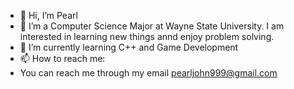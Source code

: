 - 👋 Hi, I’m Pearl
- 👀 I’m a Computer Science Major at Wayne State University. I am interested in learning new things annd enjoy problem solving. 
- 🌱 I’m currently learning C++ and Game Development 
- 📫 How to reach me: 
- You can reach me through my email pearljohn999@gmail.com

<!---
pjstars/pjstars is a ✨ special ✨ repository because its `README.md` (this file) appears on your GitHub profile.
You can click the Preview link to take a look at your changes.
--->
